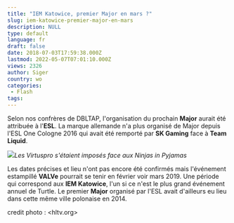 ```yaml
---
title: "IEM Katowice, premier Major en mars ?"
slug: iem-katowice-premier-major-en-mars
description: NULL
type: default
language: fr
draft: false
date: 2018-07-03T17:59:38.000Z
lastmod: 2022-05-07T07:01:10.000Z
views: 2326
author: Siger
country: wo
categories:
 - Flash
tags:
---
```

Selon nos confrères de DBLTAP, l'organisation du prochain **Major** aurait été attribuée à l'**ESL**. La marque allemande n'a plus organisé de Major depuis l'ESL One Cologne 2016 qui avait été remporté par **SK Gaming** face à **Team Liquid**.

![](https://flickshot-ue.s3.eu-west-2.amazonaws.com/flickshot/article/5b3bb01fe7dec/images/eQhUbyIwZh1DyLpfkIJjKBHJia6fJEmm0bmGzwDw.jpeg)_Les Virtuspro s'étaient imposés face aux Ninjas in Pyjamas_

Les dates précises et lieu n'ont pas encore été confirmés mais l'événement estampillé **VALVe** pourrait se tenir en février voir mars 2019\. Une période qui correspond aux **IEM Katowice**, l'un si ce n'est le plus grand événement annuel de Turtle. Le premier **Major** organisé par l'ESL avait d'ailleurs eu lieu dans cette même ville polonaise en 2014.

credit photo : <hltv.org>
